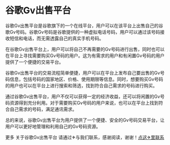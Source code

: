 # 谷歌Gv出售平台

谷歌Gv出售平台是谷歌旗下的一个在线平台，用户可以在该平台上出售自己的谷歌Gv号码。谷歌Gv号码是谷歌提供的一种虚拟电话号码，用户可以通过该号码接收短信和电话，而无需透露自己的真实手机号码。

在谷歌Gv出售平台上，用户可以将自己不再需要的Gv号码进行出售，同时也可以在平台上寻找需要购买Gv号码的用户。这为有需求的用户和有闲置Gv号码的用户提供了一个便捷的交易平台。

谷歌Gv出售平台的交易流程简单便捷，用户可以在平台上发布自己要出售的Gv号码信息，包括号码的国家地区、价格、使用期限等信息。同时，想要购买Gv号码的用户也可以在平台上进行搜索和筛选，找到符合自己需求的号码进行购买。

通过谷歌Gv出售平台，用户不仅可以获得一定的经济收益，还可以将闲置的Gv号码资源得到充分利用。对于需要购买Gv号码的用户来说，也可以在平台上找到符合自己需求的号码，满足通讯需求。

总的来说，谷歌Gv出售平台为用户提供了一个便捷、安全的Gv号码交易平台，让用户可以更好地管理和利用自己的Gv号码资源。

更多 关于谷歌Gv出售平台 请通过✈与我们联系，感谢阅读，谢谢！[点这✈里联系](https://gg.k02.cc)